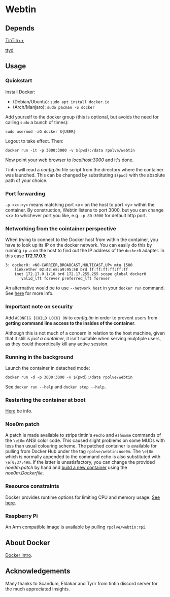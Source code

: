 # Webtin

## Depends

[TinTin++](https://tintin.mudhalla.net)

[ttyd](https://github.com/tsl0922/ttyd)

## Usage

### Quickstart

Install Docker:

* (Debian/Ubuntu): `sudo apt install docker.io`
* (Arch/Manjaro): `sudo pacman -S docker`

Add yourself to the docker group (this is optional, but avoids the need for calling `sudo` a bunch of times):

```
sudo usermod -aG docker ${USER}
```

Logout to take effect. Then:

```
docker run -it -p 3000:3000 -v $(pwd):/data rpolve/webtin
```

Now point your web browser to _localhost:3000_ and it's done.

Tintin will read a _config.tin_ file script from the directory where the container was launched. This can be changed by substituting `$(pwd)` with the absolute path of your choice.

### Port forwarding

`-p <x>:<y>` means matching port \<x> on the host to port \<y> within the container. By construction, Webtin listens to port 3000, but you can change \<x> to whichever port you like, e.g. `-p 80:3000` for default http port.

### Networking from the cointainer perspective

When trying to connect to the Docker host from within the container, you have to look up its IP on the docker network. You can easily do this by running `ip a` on the host to find out the IP address of the `docker0` adapter. In this case __172.17.0.1__:

```
3: docker0: <NO-CARRIER,BROADCAST,MULTICAST,UP> mtu 1500
    link/ether 02:42:e8:a9:95:58 brd ff:ff:ff:ff:ff:ff
    inet 172.17.0.1/16 brd 172.17.255.255 scope global docker0
       valid_lft forever preferred_lft forever
```

An alternative would be to use `--network host` in your `docker run` command. See [here](https://docs.docker.com/network/host/) for more info.

### Important note on security

Add `#CONFIG {CHILD LOCK} ON` to _config.tin_ in order to prevent users from __getting command line access to the insides of the container__.

Although this is not much of a concern in relation to the host machine, given that it still is _just a container_, it isn't suitable when serving mulptiple users, as they could theoretically kill any active session.

### Running in the background

Launch the container in detached mode:

```
docker run -d -p 3000:3000 -v $(pwd):/data rpolve/webtin
```

See `docker run --help` and `docker stop --help`.

### Restarting the container at boot

[Here](https://docs.docker.com/config/containers/start-containers-automatically/) be info.

### Noe0m patch

A patch is made available to strips tintin's `#echo` and `#showme` commands of the `\e[0m` ANSI color code. This caused slight problems on some MUDs with less than usual colouring scheme. The patched container is available for pulling from Docker Hub under the tag `rpolve/webtin:noe0m`. The `\e[0m` which is normally appended to the command echo is also substituted with `\e[0;37;49m`. If the latter is unsatisfactory, you can change the provided _noe0m.patch_ by hand and [build a new container](https://docs.docker.com/engine/reference/commandline/build/) using the _noe0m.Dockerfile_.

### Resource constraints

Docker provides runtime options for limiting CPU and memory usage. [See here](https://docs.docker.com/config/containers/resource_constraints/).

### Raspberry Pi

An Arm compatible image is available by pulling `rpolve/webtin:rpi`.

## About Docker

[Docker intro](https://docs.docker.com/get-started/overview/).

## Acknowledgements

Many thanks to Scandum, Eldakar and Tyrir from tintin discord server for the much appreciated insights.
